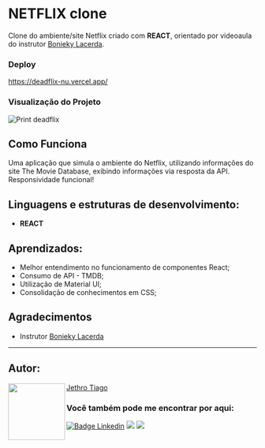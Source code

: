 # NETFLIX clone

Clone do ambiente/site Netflix criado com <strong>REACT</strong>, orientado por videoaula do instrutor [Bonieky Lacerda](https://www.youtube.com/@bonieky).

### Deploy

https://deadflix-nu.vercel.app/

### Visualização do Projeto

![Print deadflix](https://user-images.githubusercontent.com/103612874/211408470-8b2ca0cb-653d-406e-8bb9-c3f3e7d4dc25.jpeg)

## Como Funciona

Uma aplicação que simula o ambiente do Netflix, utilizando informações do site The Movie Database, exibindo informações via resposta da API.
Responsividade funcional!

## Linguagens e estruturas de desenvolvimento:

* <strong>REACT</strong>

## Aprendizados:

* Melhor entendimento no funcionamento de componentes React;
* Consumo de API - TMDB;
* Utilização de Material UI;
* Consolidação de conhecimentos em CSS;

## Agradecimentos

* Instrutor [Bonieky Lacerda](https://www.youtube.com/@bonieky)

---

<h2 id="autor" align="left">Autor:</h2>
  <img align="left" src="https://avatars.githubusercontent.com/u/103612874?v=4" width=115>
<a href="https://github.com/JethroTiago">Jethro Tiago</a>
<h3 align="left">Você também pode me encontrar por aqui:</h3>
<p align="left">
  <a href="https://www.linkedin.com/in/jethrotiago/"><img src="https://img.shields.io/badge/LinkedIn-0077B5?style=for-the-badge&logo=linkedin&logoColor=white" alt="Badge Linkedin" /></a>
  <a href="https://www.youtube.com/c/BEIRADAAVENTURA" target="_blank"><img src="https://img.shields.io/badge/YouTube-FF0000?style=for-the-badge&logo=youtube&logoColor=white" target="_blank"></a>
  <a href="https://instagram.com/jethrotiago" target="_blank"><img src="https://img.shields.io/badge/-Instagram-%23E4405F?style=for-the-badge&logo=instagram&logoColor=white" target="_blank"></a>
  <br>
